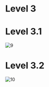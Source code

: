 # Level 3
# Level 3.1
![9](https://github.com/VisawaPRO/COM-LAB-I-LabSheet-Week-11/assets/144195555/5f80f334-c6b4-48f9-8fa8-dc39d200bcb6)
# Level 3.2
![10](https://github.com/VisawaPRO/COM-LAB-I-LabSheet-Week-11/assets/144195555/e48b5341-2ff7-4339-a87c-fab497a3013f)

